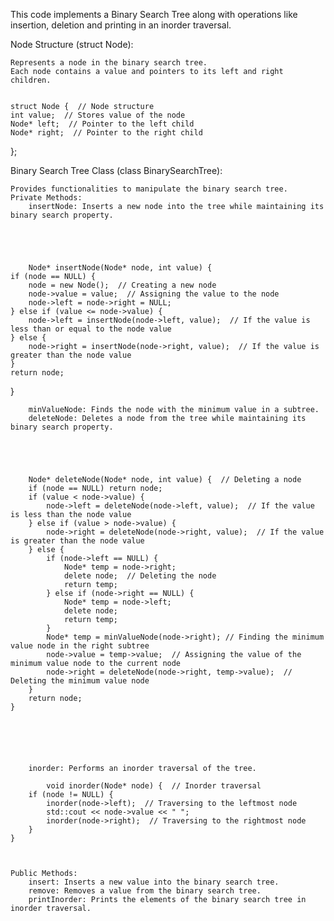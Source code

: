 This code implements a Binary Search Tree along with operations like insertion, deletion and printing in an inorder traversal.

Node Structure (struct Node):

    Represents a node in the binary search tree.
    Each node contains a value and pointers to its left and right children.


    struct Node {  // Node structure
    int value;  // Stores value of the node
    Node* left;  // Pointer to the left child
    Node* right;  // Pointer to the right child
};



Binary Search Tree Class (class BinarySearchTree):

    Provides functionalities to manipulate the binary search tree.
    Private Methods:
        insertNode: Inserts a new node into the tree while maintaining its binary search property.





        Node* insertNode(Node* node, int value) {
    if (node == NULL) {
        node = new Node();  // Creating a new node
        node->value = value;  // Assigning the value to the node
        node->left = node->right = NULL;
    } else if (value <= node->value) {
        node->left = insertNode(node->left, value);  // If the value is less than or equal to the node value
    } else {
        node->right = insertNode(node->right, value);  // If the value is greater than the node value
    }
    return node;
}


        minValueNode: Finds the node with the minimum value in a subtree.
        deleteNode: Deletes a node from the tree while maintaining its binary search property.





        Node* deleteNode(Node* node, int value) {  // Deleting a node
        if (node == NULL) return node;
        if (value < node->value) {
            node->left = deleteNode(node->left, value);  // If the value is less than the node value
        } else if (value > node->value) {
            node->right = deleteNode(node->right, value);  // If the value is greater than the node value
        } else {
            if (node->left == NULL) {
                Node* temp = node->right; 
                delete node;  // Deleting the node
                return temp;  
            } else if (node->right == NULL) {
                Node* temp = node->left;
                delete node;
                return temp;
            }
            Node* temp = minValueNode(node->right); // Finding the minimum value node in the right subtree
            node->value = temp->value;  // Assigning the value of the minimum value node to the current node
            node->right = deleteNode(node->right, temp->value);  // Deleting the minimum value node
        }
        return node;
    }






        inorder: Performs an inorder traversal of the tree.

            void inorder(Node* node) {  // Inorder traversal
        if (node != NULL) { 
            inorder(node->left);  // Traversing to the leftmost node
            std::cout << node->value << " ";
            inorder(node->right);  // Traversing to the rightmost node
        }
    }



    Public Methods:
        insert: Inserts a new value into the binary search tree.
        remove: Removes a value from the binary search tree.
        printInorder: Prints the elements of the binary search tree in inorder traversal.



